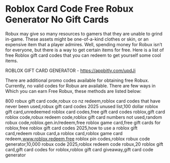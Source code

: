# Roblox Card Code Free Robux Generator No Gift Cards

Robux may give so many resources to gamers that they are unable to grind in-game. These assets might be one-of-a-kind clothes or skin, or an expensive item that a player admires. Well, spending money for Robux isn’t for everyone, but there is a way to get certain items for free. Here is a list of free Roblox gift card codes that you can redeem to get yourself some cool items.

ROBLOX GIFT CARD GENERATOR - https://appbitly.com/updJi

There are additional promo codes available for obtaining free Robux. Currently, no valid codes for Robux are available. There are few ways in Which you can earn Free Robux, these methods are listed below:

800 robux gift card code,robux co nz redeem,roblox card codes that have never been used,robux gift card codes 2025 unused list,100 dollar roblox gift card,unredeemed roblox card codes,free gift card codes roblox,gift card roblox code,robux redeem code,roblox gift card numbers not used,random robux code,roblox.gen.in/redeem,free roblox game card,free gift cards for roblox,free roblox gift card codes 2025,how to use a roblox gift card,redeem robux card,a roblox card,roblox game card redeem,www.roblox.redeem,free roblox pin codes,roblox robux code generator,10,000 robux code 2025,roblox redeem code robux,20 roblox gift card,gift card codes for roblox,roblox gift card giveaway,gift card code generator

